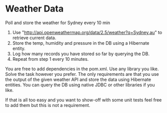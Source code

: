 Weather Data
============

Poll and store the weather for Sydney every 10 min

1. Use "http://api.openweathermap.org/data/2.5/weather?q=Sydney,au" to retrieve current data.
2. Store the temp, humidity and pressure in the DB using a Hibernate entity.
3. Log how many records you have stored so far by querying the DB.
4. Repeat from step 1 every 10 minutes.

You are free to add dependencies in the pom.xml. Use any library you like. Solve the task however you prefer. The only requirements are that you use the output of the given weather API and store the data using Hibernate entities. You can query the DB using native JDBC or other libraries if you like.

If that is all too easy and you want to show-off with some unit tests feel free to add them but this is not a requirement.
